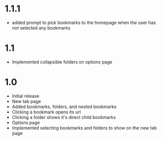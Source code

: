 # 1.1.1
- added prompt to pick bookmarks to the homepage when the user has not selected any bookmarks 

# 1.1
- Implemented collapsible folders on options page

# 1.0
- Initial release
- New tab page
 - Added bookmarks, folders, and nested bookmarks
 - Clicking a bookmark opens its url
 - Clicking a folder shows it's direct child bookmarks
- Options page
 - Implemented selecting bookmarks and folders to show on the new tab page